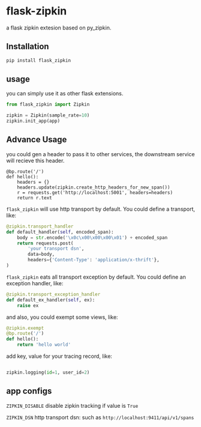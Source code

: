 # flask-zipkin

a flask zipkin extesion based on py_zipkin.

## Installation

```bash
pip install flask_zipkin
```

## usage

you can simply use it as other flask extensions.

```python
from flask_zipkin import Zipkin

zipkin = Zipkin(sample_rate=10)
zipkin.init_app(app)
```

## Advance Usage

you could gen a header to pass it to other services, the downstream service will recieve this header.

```
@bp.route('/')
def hello():
    headers = {}
    headers.update(zipkin.create_http_headers_for_new_span())
    r = requests.get('http://localhost:5001', headers=headers)
    return r.text
```



`flask_zipkin` will use http transport by default. You could define a transport, like:

```python
@zipkin.transport_handler
def default_handler(self, encoded_span):
    body = str.encode('\x0c\x00\x00\x00\x01') + encoded_span
    return requests.post(
		'your transport dsn',
        data=body,
        headers={'Content-Type': 'application/x-thrift'},
)
```


`flask_zipkin` eats all transport exception by default. You could define an exception handler, like:

```python
@zipkin.transport_exception_handler
def default_ex_handler(self, ex):
    raise ex
```

and also, you could exempt some views, like:

```python
@zipkin.exempt
@bp.route('/')
def hello():
    return 'hello world'
```

add key, value for your tracing record, like:

```python

zipkin.logging(id=1, user_id=2)

```



## app configs

`ZIPKIN_DISABLE`  disable zipkin tracking if value is `True`

`ZIPKIN_DSN`  http transport dsn: such as `http://localhost:9411/api/v1/spans`
